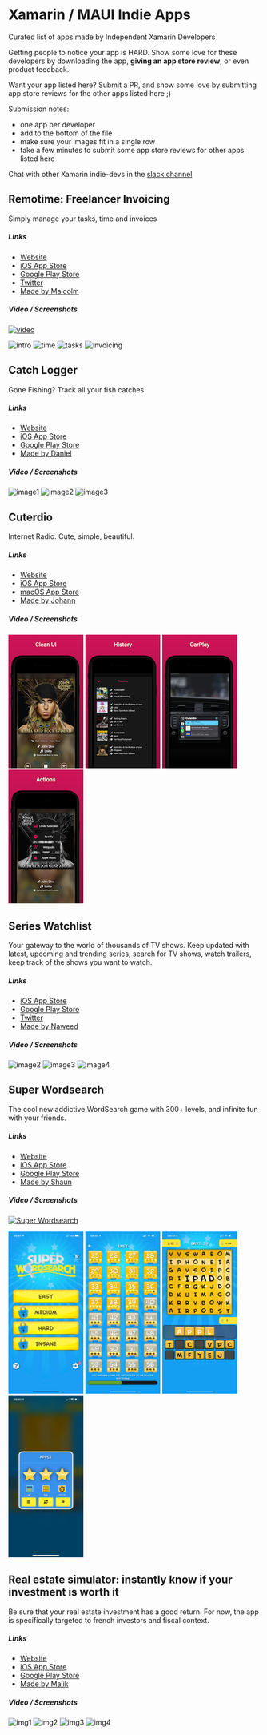 # Xamarin / MAUI Indie Apps
Curated list of apps made by Independent Xamarin Developers

Getting people to notice your app is HARD. Show some love for these developers by downloading the app, **giving an app store review**, or even product feedback.

Want your app listed here? Submit a PR, and show some love by submitting app store reviews for the other apps listed here ;)

Submission notes:
- one app per developer
- add to the bottom of the file
- make sure your images fit in a single row
- take a few minutes to submit some app store reviews for other apps listed here

Chat with other Xamarin indie-devs in the [slack channel](https://xamarinchat.slack.com/archives/C02C88N50KU)


## Remotime: Freelancer Invoicing
Simply manage your tasks, time and invoices

##### Links
- [Website](http://remotime.net/)
- [iOS App Store](https://apps.apple.com/us/app/remotime-freelancer-invoicing/id1488388503?ls=1)
- [Google Play Store](https://play.google.com/store/apps/details?id=com.wibcilabs.remotime) 
- [Twitter](https://twitter.com/remotimeapp)
- [Made by Malcolm](https://twitter.com/InquisitorJax)

##### Video / Screenshots
[![video](https://img.youtube.com/vi/c_VCE8bbwLw/0.jpg)](https://www.youtube.com/watch?v=c_VCE8bbwLw "Remotime")

![intro](https://play-lh.googleusercontent.com/mZ70g2UqIiXYwZLHzkpE-ZLiKB2a7-ObcCowPYMSU_RbreTbTBk_rrnt9ctl-Tj9NII=w720-h310-rw)
![time](https://play-lh.googleusercontent.com/WMVVD_9qVfwAnVQCJ-Tn_5r2q0HZByecfPCnoZh593eVE30S6fqU10SaUlM41rah7JlN=w720-h310-rw)
![tasks](https://play-lh.googleusercontent.com/7NT7I3hX_wWl9zqPFV-1arKqA499cm1qPM8s-UEBAF9vVU3mZ4PzG5scRUIsrnr1MCo=w720-h310-rw)
![invoicing](https://play-lh.googleusercontent.com/au7tSbJmnYf8Sp9wlZeCF4DUq34Cd70MEjkvB-9XeLjVEh8BpH5zOs4EBqviqWb2RA=w720-h310-rw)

## Catch Logger
Gone Fishing? Track all your fish catches

##### Links
- [Website](https://www.catchlogger.app/)
- [iOS App Store](https://apps.apple.com/us/app/catch-logger/id1526736775?itsct=apps_box_badge&itscg=30200)
- [Google Play Store](https://play.google.com/store/apps/details?id=se.hindrikes.catchlog&pcampaignid=pcampaignidMKT-Other-global-all-co-prtnr-py-PartBadge-Mar2515-1) 
- [Made by Daniel](https://twitter.com/hindrikes)

##### Video / Screenshots

![image1](https://play-lh.googleusercontent.com/7yPLTq9tpfgWz-rhlahuCU_kD5dSin-HQcCZouyr_ZmsF6K3AJYOYLeZjr5OjgvD1l0=w720-h310-rw) ![image2](https://play-lh.googleusercontent.com/4itRKe26_EEdNB_G7XAwjdGJWWUi2sG6YybFn4nudDs4QApEgtMFw08cm6dqP3tnU4A=w720-h310-rw) ![image3](https://play-lh.googleusercontent.com/A8N7HFkAAmoY4DeKhkR94snjKoGQGDlwJ_HJpLizYrIfmvrz7fzAg3rN_veZj8LU3oA=w720-h310-rw) 

## Cuterdio

Internet Radio. Cute, simple, beautiful.

##### Links

- [Website](https://cuterdio.com)
- [iOS App Store](https://apps.apple.com/app/cuterdio-internet-radio-app/id1489513385)
- [macOS App Store](https://apps.apple.com/app/cuterdio-internet-radio-app/id1489513385)
- [Made by Johann](https://suplanus.de)

##### Video / Screenshots

![Cuterdio Clean UI](Images/Cuterdio/1.png)  ![Cuterdio History](Images/Cuterdio/2.png)  ![Cuterdio Carplay](Images/Cuterdio/3.png)  ![Cuterdio Actions](Images/Cuterdio/4.png)

## Series Watchlist
Your gateway to the world of thousands of TV shows. Keep updated with latest, upcoming and trending series, search for TV shows, watch trailers, keep track of the shows you want to watch.

##### Links
- [iOS App Store](https://apps.apple.com/us/app/series-watchlist/id1314148730)
- [Google Play Store](https://play.google.com/store/apps/details?id=com.xgeno.serieswatchlist) 
- [Twitter](https://twitter.com/xgeno)
- [Made by Naweed](http://www.naweed.com/)

##### Video / Screenshots

![image2](https://play-lh.googleusercontent.com/ufs0eJ4PNTLKsqc-qvhs87V2pR-7twFDNSKEK5tH4Bm8ld6ulm3aje-udNBIrzLQdu8=w720-h310-rw)  ![image3](https://play-lh.googleusercontent.com/3pTcoK6nTAE6aj69pUTTfsh7zZq0nTjJZ0n5UhBWfzmlddniCWWZmF_sq14rrqwdkGg=w720-h310-rw)  ![image4](https://play-lh.googleusercontent.com/TdIUmGDU-7q6cFnvMk8GVlzn785poAowIU_YR779sE3390n0An7eSMglQFPeR13SD_U=w720-h310-rw)

## Super Wordsearch

The cool new addictive WordSearch game with 300+ levels, and infinite fun with your friends.

##### Links

- [Website](https://www.superwordsearch.com)
- [iOS App Store](https://apps.apple.com/us/app/super-wordsearch/id1556320007)
- [Google Play Store](https://play.google.com/store/apps/details?id=com.tinysoft.superwordsearch) 
- [Made by Shaun](https://twitter.com/Bijington)

##### Video / Screenshots

[![Super Wordsearch](https://img.youtube.com/vi/Q2mH_R41ltk/0.jpg)](https://www.youtube.com/watch?v=Q2mH_R41ltk)

![home](Images/SuperWordsearch/home.png)
![levels](Images/SuperWordsearch/levels.png)
![level](Images/SuperWordsearch/level.png)
![complete](Images/SuperWordsearch/complete.png)

## Real estate simulator: instantly know if your investment is worth it
Be sure that your real estate investment has a good return. For now, the app is specifically targeted to french investors and fiscal context.

##### Links
- [Website](https://calculs-renta-immo.umso.co/)
- [iOS App Store](https://apps.apple.com/us/app/calculs-rentabilit%C3%A9-locative/id1540486167)
- [Google Play Store](https://play.google.com/store/apps/details?id=com.malikberkane.renta.immo&gl=FR) 
- [Made by Malik](https://twitter.com/malik_berkane)

##### Video / Screenshots

![img1](https://play-lh.googleusercontent.com/0cAcMfbLundFs40ZBBCnrQexCKuwV1Lji8z0EDb3gTOZS7-A3fpcLEKLPWLxPO5fIA=w720-h310-rw)
![img2](https://play-lh.googleusercontent.com/JKm8oh6krFRsW7FdgR3Y1hXFU1GAS7EDYLRYzB7XKW7M48B1MsrmCCfNSiRwJsVdmYpT=w720-h310-rw)
![img3](https://play-lh.googleusercontent.com/1foJy92oaVgAxClaJEywgwH9DXiHBqPd0MgSiiHZaihbw2HGEVnidF1N_b6Ot9or4g=w720-h310-rw)
![img4](https://play-lh.googleusercontent.com/jVNT4UcibAbafgz-HKkQtNdEu-Wnz9bj__GRQpeoYfFycMQpS5PV_HlSdJuy5k3Mg0E=w720-h310-rw)
